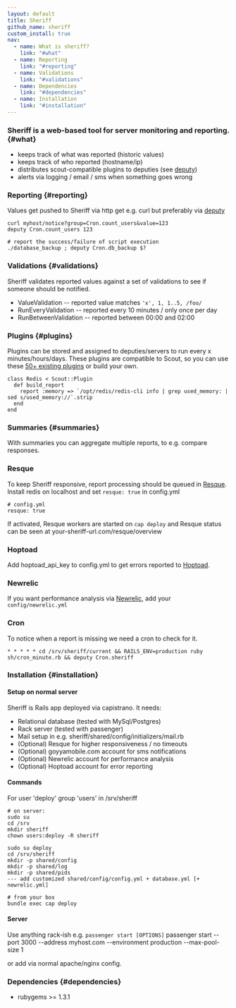 ```yaml
---
layout: default
title: Sheriff
github_name: sheriff
custom_install: true
nav:
  - name: What is sheriff?
    link: "#what"
  - name: Reporting
    link: "#reporting"
  - name: Validations
    link: "#validations"
  - name: Dependencies
    link: "#dependencies"
  - name: Installation
    link: "#installation"
---
```


### Sheriff is a web-based tool for server monitoring and reporting. {#what}  
 - keeps track of what was reported (historic values)
 - keeps track of who reported (hostname/ip)
 - distributes scout-compatible plugins to deputies (see [deputy](http://dawanda.github.com/deputy))
 - alerts via logging / email / sms when something goes wrong

### Reporting {#reporting}
Values get pushed to Sheriff via http get e.g. curl but preferably via [deputy](http://dawanda.github.com/deputy)

    curl myhost/notice?group=Cron.count_users&value=123
    deputy Cron.count_users 123

    # report the success/failure of script execution
    ./database_backup ; deputy Cron.db_backup $?


### Validations {#validations}
Sheriff validates reported values against a set of validations to see if someone should be notified.

 - ValueValidation -- reported value matches `'x', 1, 1..5, /foo/`
 - RunEveryValidation -- reported every 10 minutes / only once per day
 - RunBetweenValidation -- reported between 00:00 and 02:00


### Plugins {#plugins}
Plugins can be stored and assigned to deputies/servers to run every x minutes/hours/days.
These plugins are compatible to Scout, so you can use these [50+ existing plugins](https://github.com/highgroove/scout-plugins) or build your own.

    class Redis < Scout::Plugin
      def build_report
        report :memory => `/opt/redis/redis-cli info | grep used_memory: | sed s/used_memory://`.strip
      end
    end

### Summaries {#summaries}
With summaries you can aggregate multiple reports, to e.g. compare responses.


### Resque
To keep Sheriff responsive, report processing should be queued in [Resque](https://github.com/defunkt/resque).<br/>
Install redis on localhost and set `resque: true` in config.yml<br/>

    # config.yml
    resque: true

If activated, Resque workers are started on `cap deploy` and Resque status can be seen at your-sheriff-url.com/resque/overview

### Hoptoad
Add hoptoad_api_key to config.yml to get errors reported to [Hoptoad](http://hoptoadapp.com).

### Newrelic
If you want performance analysis via [Newrelic](https://newrelic.com), add your `config/newrelic.yml`

### Cron
To notice when a report is missing we need a cron to check for it.

    * * * * * cd /srv/sheriff/current && RAILS_ENV=production ruby sh/cron_minute.rb && deputy Cron.sheriff

### Installation {#installation}
#### Setup on normal server
Sheriff is Rails app deployed via capistrano. It needs:

 - Relational database (tested with MySql/Postgres)
 - Rack server (tested with passenger)
 - Mail setup in e.g. sheriff/shared/config/initializers/mail.rb
 - (Optional) Resque for higher responsiveness / no timeouts
 - (Optional) goyyamobile.com account for sms notifications
 - (Optional) Newrelic account for performance analysis
 - (Optional) Hoptoad account for error reporting

#### Commands
For user 'deploy' group 'users' in /srv/sheriff

    # on server:
    sudo su
    cd /srv
    mkdir sheriff
    chown users:deploy -R sheriff

    sudo su deploy
    cd /srv/sheriff
    mkdir -p shared/config
    mkdir -p shared/log
    mkdir -p shared/pids
    --- add customized shared/config/config.yml + database.yml [+ newrelic.yml]

    # from your box
    bundle exec cap deploy

#### Server
Use anything rack-ish e.g. `passenger start [OPTIONS]`
    passenger start --port 3000 --address myhost.com --environment production --max-pool-size 1

or add via normal apache/nginx config.




###  Dependencies {#dependencies}

* rubygems >= 1.3.1
